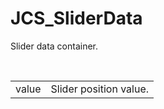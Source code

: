<div id="content-header">
  <h1>JCS_SliderData</h1>
</div>

<p>Slider data container.</p>

<br/>

<table>
  <tr>
    <td>value</td>
    <td>Slider position value.</td>
  </tr>
</table>
